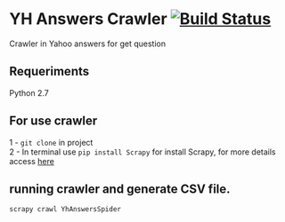 # YH Answers Crawler [![Build Status](https://travis-ci.org/JoseRafael97/yh-answers-crawler.svg?branch=master)](https://travis-ci.org/JoseRafael97/yh-answers-crawler)

Crawler in Yahoo answers for get question

## Requeriments
Python 2.7 

## For use crawler
1 - `git clone` in project  
2 - In terminal use `pip install Scrapy` for install Scrapy,  for more details access [here](https://doc.scrapy.org/en/latest/intro/install.html)

## running crawler and generate CSV file.
`scrapy crawl YhAnswersSpider`
